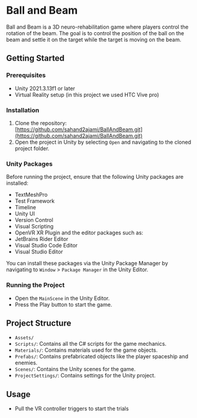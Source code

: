 # Ball and Beam

Ball and Beam is a 3D neuro-rehabilitation game where players control the rotation of the beam. The goal is to control the position of the ball on the beam and settle it on the target while the target is moving on the beam.

## Getting Started

### Prerequisites

- Unity 2021.3.13f1 or later
- Virtual Reality setup (in this project we used HTC Vive pro)



### Installation

1. Clone the repository:
[https://github.com/sahand2ajami/BallAndBeam.git](https://github.com/sahand2ajami/BallAndBeam.git)
2. Open the project in Unity by selecting `Open` and navigating to the cloned project folder.

### Unity Packages

Before running the project, ensure that the following Unity packages are installed:

- TextMeshPro
- Test Framework
- Timeline
- Unity UI
- Version Control
- Visual Scripting
- OpenVR XR Plugin
and the editor packages such as:
- JetBrains Rider Editor
- Visual Studio Code Editor
- Visual Studio Editor

You can install these packages via the Unity Package Manager by navigating to `Window` > `Package Manager` in the Unity Editor.

### Running the Project

- Open the `MainScene` in the Unity Editor.
- Press the Play button to start the game.

## Project Structure

- `Assets/`
- `Scripts/`: Contains all the C# scripts for the game mechanics.
- `Materials/`: Contains materials used for the game objects.
- `Prefabs/`: Contains prefabricated objects like the player spaceship and enemies.
- `Scenes/`: Contains the Unity scenes for the game.
- `ProjectSettings/`: Contains settings for the Unity project.

## Usage

- Pull the VR controller triggers to start the trials

